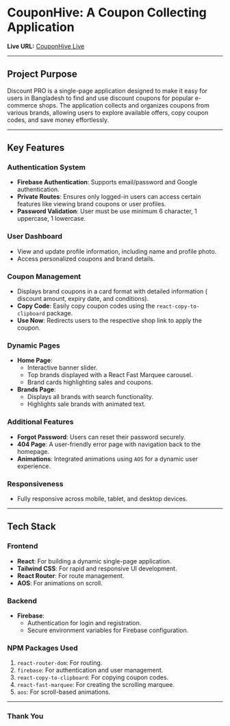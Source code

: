 # CouponHive: A Coupon Collecting Application

**Live URL:** [CouponHive Live](https://couponhive.netlify.app/)

---

## **Project Purpose**

Discount PRO is a single-page application designed to make it easy for users in Bangladesh to find and use discount coupons for popular e-commerce shops. The application collects and organizes coupons from various brands, allowing users to explore available offers, copy coupon codes, and save money effortlessly.

---

## **Key Features**

### **Authentication System**

- **Firebase Authentication**: Supports email/password and Google authentication.
- **Private Routes**: Ensures only logged-in users can access certain features like viewing brand coupons or user profiles.
- **Password Validation**: User  must be use minimum 6 character, 1 uppercase, 1 lowercase.

### **User Dashboard**

- View and update profile information, including name and profile photo.
- Access personalized coupons and brand details.

### **Coupon Management**

- Displays brand coupons in a card format with detailed information ( discount amount, expiry date, and conditions).
- **Copy Code**: Easily copy coupon codes using the `react-copy-to-clipboard` package.
- **Use Now**: Redirects users to the respective shop link to apply the coupon.

### **Dynamic Pages**

- **Home Page**:
  - Interactive banner slider.
  - Top brands displayed with a React Fast Marquee carousel.
  - Brand cards highlighting sales and coupons.
- **Brands Page**:
  - Displays all brands with search functionality.
  - Highlights sale brands with animated text.

### **Additional Features**

- **Forgot Password**: Users can reset their password securely.
- **404 Page**: A user-friendly error page with navigation back to the homepage.
- **Animations**: Integrated animations using `AOS` for a dynamic user experience.

### **Responsiveness**

- Fully responsive across mobile, tablet, and desktop devices.

---

## **Tech Stack**

### **Frontend**

- **React**: For building a dynamic single-page application.
- **Tailwind CSS**: For rapid and responsive UI development.
- **React Router**: For route management.
- **AOS**: For animations on scroll.

### **Backend**

- **Firebase**:
  - Authentication for login and registration.
  - Secure environment variables for Firebase configuration.

### **NPM Packages Used**

1. `react-router-dom`: For routing.
2. `firebase`: For authentication and user management.
3. `react-copy-to-clipboard`: For copying coupon codes.
4. `react-fast-marquee`: For creating the scrolling marquee.
5. `aos`: For scroll-based animations.

---

### **Thank You**